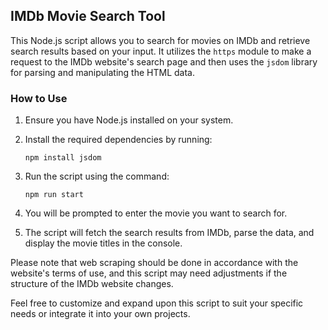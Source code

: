 ## IMDb Movie Search Tool

This Node.js script allows you to search for movies on IMDb and retrieve search results based on your input. It utilizes the `https` module to make a request to the IMDb website's search page and then uses the `jsdom` library for parsing and manipulating the HTML data.

### How to Use

1. Ensure you have Node.js installed on your system.

2. Install the required dependencies by running:

   ```
   npm install jsdom
   ```

3. Run the script using the command:

   ```
   npm run start
   ```

4. You will be prompted to enter the movie you want to search for.

5. The script will fetch the search results from IMDb, parse the data, and display the movie titles in the console.

Please note that web scraping should be done in accordance with the website's terms of use, and this script may need adjustments if the structure of the IMDb website changes.

Feel free to customize and expand upon this script to suit your specific needs or integrate it into your own projects.
